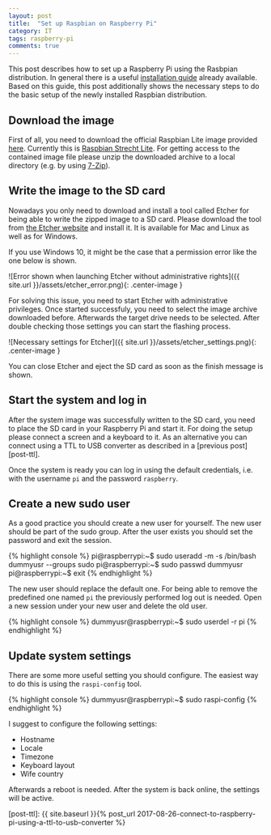 ```yaml
---
layout: post
title:  "Set up Raspbian on Raspberry Pi"
category: IT
tags: raspberry-pi
comments: true
---
```


This post describes how to set up a Raspberry Pi using the Rasbpian distribution. In general there is a useful [installation guide][raspi-guide] already available. Based on this guide, this post additionally shows the necessary steps to do the basic setup of the newly installed Raspbian distribution.

## Download the image
First of all, you need to download the official Raspbian Lite image provided [here][raspi-download]. Currently this is [Raspbian Strecht Lite][stretch-relnotes]. For getting access to the contained image file please unzip the downloaded archive to a local directory (e.g. by using [7-Zip][7-Zip]).

## Write the image to the SD card
Nowadays you only need to download and install a tool called Etcher for being able to write the zipped image to a SD card. Please download the tool from [the Etcher website][etcher] and install it. It is available for Mac and Linux as well as for Windows.

If you use Windows 10, it might be the case that a permission error like the one below is shown.

![Error shown when launching Etcher without administrative rights]({{ site.url }}/assets/etcher_error.png){: .center-image }

For solving this issue, you need to start Etcher with administrative privileges. Once started successfuly, you need to select the image archive downloaded before. Afterwards the target drive needs to be selected. After double checking those settings you can start the flashing process.

![Necessary settings for Etcher]({{ site.url }}/assets/etcher_settings.png){: .center-image }

You can close Etcher and eject the SD card as soon as the finish message is shown.

## Start the system and log in
After the system image was successfully written to the SD card, you need to place the SD card in your Raspberry Pi and start it. For doing the setup please connect a screen and a keyboard to it. As an alternative you can connect using a TTL to USB converter as described in a [previous post][post-ttl].

Once the system is ready you can log in using the default credentials, i.e. with the username `pi` and the password `raspberry`.

## Create a new sudo user

As a good practice you should create a new user for yourself. The new user should be part of the sudo group. After the user exists you should set the password and exit the session.

{% highlight console %}
pi@raspberrypi:~$ sudo useradd -m -s /bin/bash dummyusr --groups sudo
pi@raspberrypi:~$ sudo passwd dummyusr
pi@raspberrypi:~$ exit
{% endhighlight %}

The new user should replace the default one. For being able to remove the predefined one named `pi` the previously performed log out is needed. Open a new session under your new user and delete the old user.

{% highlight console %}
dummyusr@raspberrypi:~$ sudo userdel -r pi
{% endhighlight %}

## Update system settings

There are some more useful setting you should configure. The easiest way to do this is using the `raspi-config` tool.

{% highlight console %}
dummyusr@raspberrypi:~$ sudo raspi-config
{% endhighlight %}

I suggest to configure the following settings:

* Hostname
* Locale
* Timezone
* Keyboard layout
* Wife country

Afterwards a reboot is needed. After the system is back online, the settings will be active.

[raspi-download]: https://www.raspberrypi.org/downloads/raspbian/
[raspi-guide]: https://www.raspberrypi.org/documentation/installation/installing-images/README.md
[stretch-relnotes]: http://downloads.raspberrypi.org/raspbian/release_notes.txt
[7-Zip]: http://www.7-zip.org/
[etcher]: https://etcher.io/
[post-ttl]: {{ site.baseurl }}{% post_url 2017-08-26-connect-to-raspberry-pi-using-a-ttl-to-usb-converter %}
